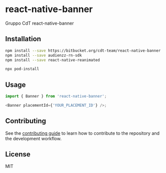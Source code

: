 # react-native-banner

Gruppo CdT react-native-banner

## Installation

```sh
npm install --save https://bitbucket.org/cdt-team/react-native-banner
npm install --save audienzz-rn-sdk
npm install --save react-native-reanimated

npx pod-install
```

## Usage

```js
import { Banner } from 'react-native-banner';

<Banner placementId={'YOUR_PLACEMENT_ID'} />;
```

## Contributing

See the [contributing guide](CONTRIBUTING.md) to learn how to contribute to the repository and the development workflow.

## License

MIT
